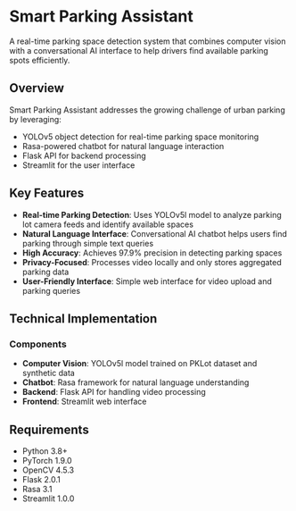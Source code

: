 # Smart Parking Assistant

A real-time parking space detection system that combines computer vision with a conversational AI interface to help drivers find available parking spots efficiently.

## Overview

Smart Parking Assistant addresses the growing challenge of urban parking by leveraging:
* YOLOv5 object detection for real-time parking space monitoring
* Rasa-powered chatbot for natural language interaction
* Flask API for backend processing
* Streamlit for the user interface

## Key Features

* **Real-time Parking Detection**: Uses YOLOv5l model to analyze parking lot camera feeds and identify available spaces
* **Natural Language Interface**: Conversational AI chatbot helps users find parking through simple text queries
* **High Accuracy**: Achieves 97.9% precision in detecting parking spaces
* **Privacy-Focused**: Processes video locally and only stores aggregated parking data
* **User-Friendly Interface**: Simple web interface for video upload and parking queries

## Technical Implementation

### Components
* **Computer Vision**: YOLOv5l model trained on PKLot dataset and synthetic data
* **Chatbot**: Rasa framework for natural language understanding
* **Backend**: Flask API for handling video processing
* **Frontend**: Streamlit web interface

## Requirements

* Python 3.8+
* PyTorch 1.9.0
* OpenCV 4.5.3
* Flask 2.0.1
* Rasa 3.1
* Streamlit 1.0.0